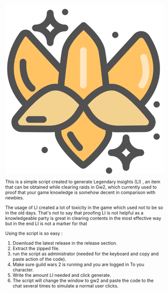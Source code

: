 
![gw2proof](li.png)

This is a simple script created to generate Legendary insights (LI) , an item that can be obtained while clearing raids in Gw2, which currently used to proof that your game knowledge is somehow decent in comparison with newbies. 

The usage of LI created a lot of toxicity in the game which used not to be so in the old days. That's not to say that proofing LI is not helpful as a knowledgeable party is great in clearing contents in the most effective way but in the end LI is not a marker for that

Using the script is so easy :

1. Download the latest release in the release section. 
2. Extract the zipped file. 
3. run the script as administrator (needed for the keyboard and copy and paste action of the code). 
4. Make sure guild wars 2 is running and you are logged in To you character. 
5. Write the amount LI needed and click generate. 
6. The script will change the window to gw2 and paste the code to the chat several times to simulate a normal user clicks. 


